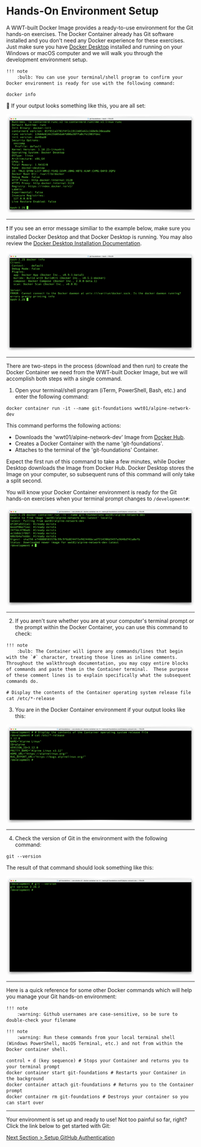 # Hands-On Environment Setup

A WWT-built Docker Image provides a ready-to-use environment for the Git hands-on exercises. The Docker Container already has Git software installed and you don't need any Docker experience for these exercises. Just make sure you have [Docker Desktop](https://www.docker.com/products/docker-desktop "Docker Desktop Download") installed and running on your Windows or macOS computer and we will walk you through the development environment setup.

```
!!! note
    :bulb: You can use your terminal/shell program to confirm your Docker environment is ready for use with the following command:
```

```shell
docker info
```

:clap: If your output looks something like this, you are all set:

![docker-info](../images/docker-info.png "docker info")

---

:exclamation: If you see an error message similiar to the example below, make sure you installed Docker Desktop and that Docker Desktop is running.  You may also review the [Docker Desktop Installation Documentation](https://docs.docker.com/desktop/ "Docker Desktop Installation Documentation").

![docker-info-bad](../images/docker-info-bad.png "docker info - Docker not running")

---

There are two-steps in the process (download and then run) to create the Docker Container we need from the WWT-built Docker Image, but we will accomplish both steps with a single command.

1. Open your terminal/shell program (iTerm, PowerShell, Bash, etc.) and enter the following command:

```shell
docker container run -it --name git-foundations wwt01/alpine-network-dev
```

This command performs the following actions:

- Downloads the 'wwt01/alpine-network-dev' Image from [Docker Hub](https://hub.docker.com/r/wwt01/alpine-network-dev "WWT Development Docker Image on Docker Hub").
- Creates a Docker Container with the name 'git-foundations'.
- Attaches to the terminal of the 'git-foundations' Container.

Expect the first run of this command to take a few minutes, while Docker Desktop downloads the Image from Docker Hub. Docker Desktop stores the Image on your computer, so subsequent runs of this command will only take a split second.

You will know your Docker Container environment is ready for the Git hands-on exercises when your terminal prompt changes to `/development#`:

![docker-container-run](../images/docker-container-run.png "docker container run -it --name git-foundations wwt01/alpine-network-dev")

---

2. If you aren't sure whether you are at your computer's terminal prompt or the prompt within the Docker Container, you can use this command to check:

```
!!! note
    :bulb: The Container will ignore any commands/lines that begin with the `#` character, treating those lines as inline comments.  Throughout the walkthrough documentation, you may copy entire blocks of commands and paste them in the Container terminal.  These purpose of these comment lines is to explain specifically what the subsequent commands do.
```

```shell
# Display the contents of the Container operating system release file 
cat /etc/*-release
```

3. You are in the Docker Container environment if your output looks like this:

![container-release-info](../images/container-release-info.png "cat /etc/*-release")

---

4. Check the version of Git in the environment with the following command:

```shell
git --version
```

The result of that command should look something like this:

![git-version](../images/git-version.png "git --version")

---

Here is a quick reference for some other Docker commands which will help you manage your Git hands-on environment:

```
!!! note
    :warning: Github usernames are case-sensitive, so be sure to double-check your filename
```

```
!!! note
    :warning: Run these commands from your local terminal shell (Windows PowerShell, macOS Terminal, etc.) and not from within the Docker container shell.
```

```shell
control + d (key sequence) # Stops your Container and returns you to your terminal prompt
docker container start git-foundations # Restarts your Container in the background
docker container attach git-foundations # Returns you to the Container prompt
docker container rm git-foundations # Destroys your container so you can start over
```

---

Your environment is set up and ready to use! Not too painful so far, right? Click the link below to get started with Git:

[Next Section > Setup GitHub Authentication](section_2.md "Setup GitHub Authentication")
